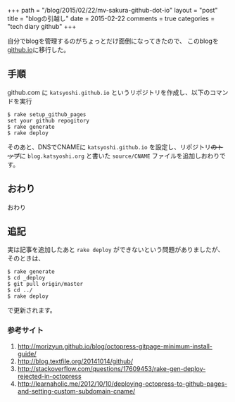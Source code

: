 +++
path = "/blog/2015/02/22/mv-sakura-github-dot-io"
layout = "post"
title = "blogの引越し"
date = 2015-02-22
comments = true
categories = "tech diary github"
+++

自分でblogを管理するのがちょっとだけ面倒になってきたので、
このblogを[github.io](katsyoshi.github.io)に移行した。

## 手順

github.com に `katsyoshi.github.io` というリポジトリを作成し、以下のコマンドを実行

```
$ rake setup_github_pages
set your github repogitory
$ rake generate
$ rake deploy
```

そのあと、DNSでCNAMEに `katsyoshi.github.io` を設定し、リポジトリ<del>のトップ</del>に `blog.katsyoshi.org` と書いた `source/CNAME` ファイルを追加しおわりです。

## おわり

おわり

## 追記
実は記事を追加したあと `rake deploy` ができないという問題がありましたが、そのときは、

```
$ rake generate
$ cd _deploy
$ git pull origin/master
$ cd ../
$ rake deploy
```

で更新されます。


### 参考サイト

1. http://morizyun.github.io/blog/octopress-gitpage-minimum-install-guide/
1. http://blog.textfile.org/20141014/github/
1. http://stackoverflow.com/questions/17609453/rake-gen-deploy-rejected-in-octopress
1. http://learnaholic.me/2012/10/10/deploying-octopress-to-github-pages-and-setting-custom-subdomain-cname/
